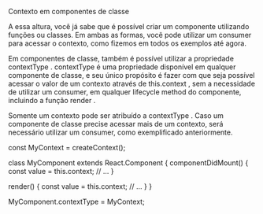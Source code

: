 Contexto em componentes de classe

A essa altura, você já sabe que é possível criar um componente utilizando funções ou classes. Em ambas as formas, você pode utilizar um consumer para acessar o contexto, como fizemos em todos os exemplos até agora.

Em componentes de classe, também é possível utilizar a propriedade contextType .
contextType é uma propriedade disponível em qualquer componente de classe, e seu único propósito é fazer com que seja possível acessar o valor de um contexto através de this.context , sem a necessidade de utilizar um consumer, em qualquer lifecycle method do componente, incluindo a função render .

Somente um contexto pode ser atribuído a contextType . Caso um componente de classe precise acessar mais de um contexto, será necessário utilizar um consumer, como exemplificado anteriormente.

const MyContext = createContext();

class MyComponent extends React.Component {
  componentDidMount() {
    const value = this.context;
    // ...
  }

  render() {
    const value = this.context;
    // ...
  }
}

MyComponent.contextType = MyContext;